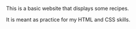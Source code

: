 This is a basic website that displays some recipes.

It is meant as practice for my HTML and CSS skills.
